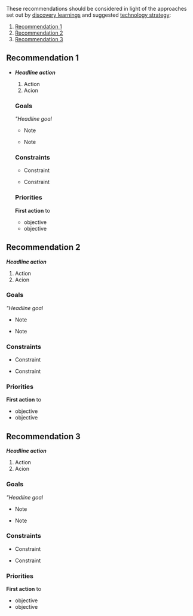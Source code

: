 These recommendations should be considered in light of the approaches set out by [discovery learnings](learnings-and-actions) and suggested [technology strategy](technology-recommendations): 
1. [Recommendation 1](#recommendation-1)
2. [Recommendation 2](#recommendation-2)
3. [Recommendation 3](#recommendation-3)

## Recommendation 1

- ***Headline action***

  1. Action
  2. Acion

  ### Goals 

  *"Headline goal* 

  * Note 

  * Note

  ### Constraints 

  * Constraint

  * Constraint

  ### Priorities

  **First action** to 

  * objective
  * objective

## Recommendation 2

***Headline action***

1. Action
2. Acion

### Goals 

*"Headline goal* 

* Note 

* Note

### Constraints 

* Constraint

* Constraint

### Priorities

**First action** to 

* objective
* objective

## Recommendation 3

***Headline action***

1. Action
2. Acion

### Goals 

*"Headline goal* 

* Note 

* Note

### Constraints 

* Constraint

* Constraint

### Priorities

**First action** to 

* objective
* objective
